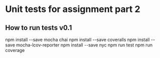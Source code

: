 # Unit tests for assignment part 2

## How to run tests v0.1
npm install --save mocha chai
npm install --save coveralls
npm install --save mocha-lcov-reporter
npm install --save nyc
npm run test
npm run coverage